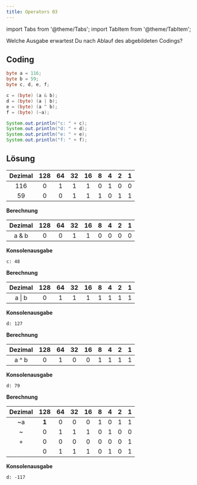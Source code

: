 ```yaml
---
title: Operators 03
---
```


import Tabs from '@theme/Tabs';
import TabItem from '@theme/TabItem';

Welche Ausgabe erwartest Du nach Ablauf des abgebildeten Codings?

## Coding

```java
byte a = 116;
byte b = 59;
byte c, d, e, f;

c = (byte) (a & b);
d = (byte) (a | b);
e = (byte) (a ^ b);
f = (byte) (~a);

System.out.println("c: " + c);
System.out.println("d: " + d);
System.out.println("e: " + e);
System.out.println("f: " + f);
```

## Lösung

| Dezimal | 128 | 64  | 32  | 16  |  8  |  4  |  2  |  1  |
| :-----: | :-: | :-: | :-: | :-: | :-: | :-: | :-: | :-: |
|   116   |  0  |  1  |  1  |  1  |  0  |  1  |  0  |  0  |
|   59    |  0  |  0  |  1  |  1  |  1  |  0  |  1  |  1  |

<Tabs>
  <TabItem value="c" label="c">

**Berechnung**

| Dezimal | 128 | 64  | 32  | 16  |  8  |  4  |  2  |  1  |
| :-----: | :-: | :-: | :-: | :-: | :-: | :-: | :-: | :-: |
|  a & b  |  0  |  0  |  1  |  1  |  0  |  0  |  0  |  0  |

**Konsolenausgabe**

```console
c: 48
```

  </TabItem>
  <TabItem value="d" label="d">

**Berechnung**

| Dezimal | 128 | 64  | 32  | 16  |  8  |  4  |  2  |  1  |
| :-----: | :-: | :-: | :-: | :-: | :-: | :-: | :-: | :-: |
| a \| b  |  0  |  1  |  1  |  1  |  1  |  1  |  1  |  1  |

**Konsolenausgabe**

```console
d: 127
```

  </TabItem>
  <TabItem value="e" label="e">

**Berechnung**

| Dezimal | 128 | 64  | 32  | 16  |  8  |  4  |  2  |  1  |
| :-----: | :-: | :-: | :-: | :-: | :-: | :-: | :-: | :-: |
|  a ^ b  |  0  |  1  |  0  |  0  |  1  |  1  |  1  |  1  |

**Konsolenausgabe**

```console
d: 79
```

  </TabItem>
  <TabItem value="f" label="f">

**Berechnung**

| Dezimal |  128  | 64  | 32  | 16  |  8  |  4  |  2  |  1  |
| :-----: | :---: | :-: | :-: | :-: | :-: | :-: | :-: | :-: |
|   ~a    | **1** |  0  |  0  |  0  |  1  |  0  |  1  |  1  |
|    ~    |   0   |  1  |  1  |  1  |  0  |  1  |  0  |  0  |
|    +    |   0   |  0  |  0  |  0  |  0  |  0  |  0  |  1  |
|         |   0   |  1  |  1  |  1  |  0  |  1  |  0  |  1  |

**Konsolenausgabe**

```console
d: -117
```

  </TabItem>
</Tabs>
